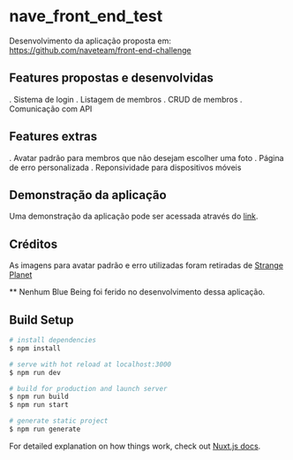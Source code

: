 # nave_front_end_test

Desenvolvimento da aplicação proposta em: https://github.com/naveteam/front-end-challenge

## Features propostas e desenvolvidas
. Sistema de login
. Listagem de membros
. CRUD de membros
. Comunicação com API

## Features extras
. Avatar padrão para membros que não desejam escolher uma foto
. Página de erro personalizada
. Reponsividade para dispositivos móveis

## Demonstração da aplicação
Uma demonstração da aplicação pode ser acessada através do [link](https://drive.google.com/file/d/1KL13WS_4qERJQXnfHdXnG7Ft8ojxfUW3/view).

## Créditos
As imagens para avatar padrão e erro utilizadas foram retiradas de [Strange Planet](https://www.instagram.com/nathanwpylestrangeplanet/)

** Nenhum Blue Being foi ferido no desenvolvimento dessa aplicação.

## Build Setup

```bash
# install dependencies
$ npm install

# serve with hot reload at localhost:3000
$ npm run dev

# build for production and launch server
$ npm run build
$ npm run start

# generate static project
$ npm run generate
```

For detailed explanation on how things work, check out [Nuxt.js docs](https://nuxtjs.org).

